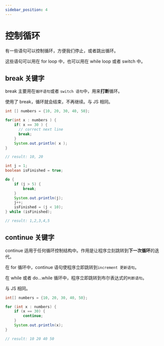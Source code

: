```yaml
---
sidebar_position: 4
---
```


# 控制循环

有一些语句可以控制循环，方便我们停止，或者跳出循环。

这些语句可以用在 for loop 中，也可以用在 while loop 或者 switch 中。

## break 关键字

break 主要用在`循环语句`或者 `switch 语句`中，用来**打断**循环。

使用了 break，循环就会结束，不再继续。与 JS 相同。

```Java title="Break"
int [] numbers = {10, 20, 30, 40, 50};

for(int x : numbers ) {
    if( x == 30 ) {
      // correct next line
      break;
    }
    System.out.println( x );
}

// result: 10, 20
```

```Java title="Break"
int j = 1;
boolean isFinished = true;

do {
    if (j > 5) {
        break;
    }
    System.out.println(j);
    j++;
    isFinished = (j < 10);
} while (isFinished);

// result: 1,2,3,4,5
```

## continue 关键字

continue 适用于任何循环控制结构中。作用是让程序立刻跳转到**下一次循环**的迭代。

在 for 循环中，continue 语句使程序立即跳转到`increment 更新语句`。

在 while 或者 do…while 循环中，程序立即跳转到布尔表达式的`判断语句`。

与 JS 相同。

```Java
int[] numbers = {10, 20, 30, 40, 50};

for (int x : numbers) {
    if (x == 30) {
        continue;
    }
    System.out.println(x);
}

// result: 10 20 40 50
```
